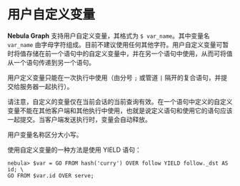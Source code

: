 # 用户自定义变量

**Nebula Graph** 支持用户自定义变量，其格式为 `$ var_name`。其中变量名 `var_name` 由字母字符组成。目前不建议使用任何其他字符。用户自定义变量可暂时将值存储在前一个语句中的自定义变量中，并在另一个语句中使用，从而可将值从一个语句传递到另一个语句。

用户定义变量只能在一次执行中使用（由分号 `;` 或管道 `|` 隔开的复合语句，并提交给服务器一起执行）。

请注意，自定义的变量仅在当前会话的当前查询有效。在一个语句中定义的自定义变量不能在其他客户端和其他执行中使用，也就是说定义语句和使用它的语句应该一起提交。当客户端发送执行时，变量会自动释放。

用户变量名称区分大小写。

使用自定义变量的一种方法是使用 YIELD 语句：

```ngql
nebula> $var = GO FROM hash('curry') OVER follow YIELD follow._dst AS id; \
GO FROM $var.id OVER serve;
```
